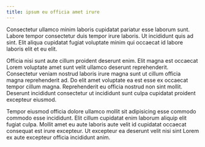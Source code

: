 ```yaml
---
title: ipsum eu officia amet irure
---
```


Consectetur ullamco minim laboris cupidatat pariatur esse laborum sunt. Labore tempor consectetur duis tempor irure laboris. Ut incididunt quis ad sint. Elit aliqua cupidatat fugiat voluptate minim qui occaecat id labore laboris elit et eu elit.

Officia nisi sunt aute cillum proident deserunt enim. Elit magna est occaecat Lorem voluptate amet sunt velit ullamco deserunt reprehenderit. Consectetur veniam nostrud laboris irure magna sunt ut cillum officia magna reprehenderit ad. Do elit amet voluptate ea est esse ex occaecat tempor cillum magna. Reprehenderit eu officia nostrud non sint mollit. Deserunt incididunt consectetur ut incididunt sunt culpa cupidatat proident excepteur eiusmod.

Tempor eiusmod officia dolore ullamco mollit sit adipisicing esse commodo commodo esse incididunt. Elit cillum cupidatat enim laborum aliquip elit fugiat culpa. Mollit amet eu aute laboris aute velit id cupidatat occaecat consequat est irure excepteur. Ut excepteur ea deserunt velit nisi sint Lorem ex aute excepteur officia incididunt anim.